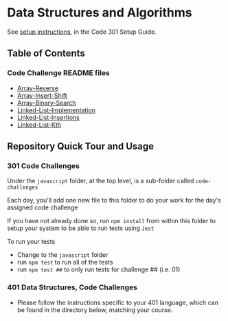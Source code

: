 # Data Structures and Algorithms

See [setup instructions](https://codefellows.github.io/setup-guide/code-301/2-code-challenges), in the Code 301 Setup Guide.

## Table of Contents

### Code Challenge README files

- [Array-Reverse](python/code_challenges/array_reverse/README.md)
- [Array-Insert-Shift](python/code_challenges/array_insert_shift/README.md)
- [Array-Binary-Search](python/code_challenges/array_binary_search/README.md)
- [Linked-List-Implementation](python/code_challenges/linked_list_implementation/README.md)
- [Linked-List-Insertions](python/code_challenges/linked_list_insertions/README.md)
- [Linked-List-Kth](python/docs/linked_list_kth/README.md)

## Repository Quick Tour and Usage

### 301 Code Challenges

Under the `javascript` folder, at the top level, is a sub-folder called `code-challenges`

Each day, you'll add one new file to this folder to do your work for the day's assigned code challenge

If you have not already done so, run `npm install` from within this folder to setup your system to be able to run tests using `Jest`

To run your tests

- Change to the `javascript` folder
- run `npm test` to run all of the tests
- run `npm test ##` to only run tests for challenge ## (i.e. 01)

### 401 Data Structures, Code Challenges

- Please follow the instructions specific to your 401 language, which can be found in the directory below, matching your course.
